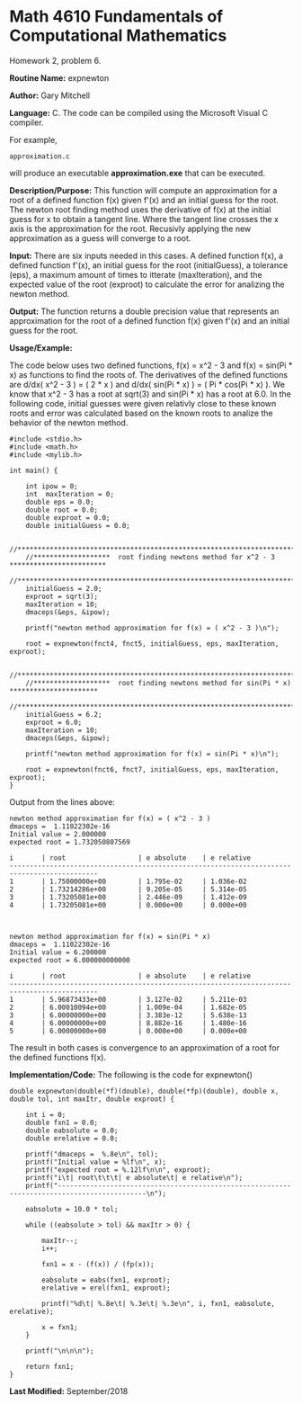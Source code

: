 # Math 4610 Fundamentals of Computational Mathematics
Homework 2, problem 6.

**Routine Name:**           expnewton

**Author:** Gary Mitchell

**Language:** C. The code can be compiled using the Microsoft Visual C compiler.

For example,

    approximation.c

will produce an executable **approximation.exe** that can be executed.

**Description/Purpose:** This function will compute an approximation for a root of a defined
function f(x) given f'(x) and an initial guess for the root. The newton root finding method
uses the derivative of f(x) at the initial guess for x to obtain a tangent line. Where the
tangent line crosses the x axis is the approximation for the root. Recusivly applying the new
approximation as a guess will converge to a root.

**Input:** There are six inputs needed in this cases. A defined function f(x), a defined function
f'(x), an initial guess for the root (initialGuess), a tolerance (eps), a maximum amount of times
to itterate (maxIteration), and the expected value of the root (exproot) to calculate the error for
analizing the newton method.

**Output:** The function returns a double precision value that represents an approximation for the
root of a defined function f(x) given f'(x) and an initial guess for the root.

**Usage/Example:**

The code below uses two defined functions, f(x) = x^2 - 3 and f(x) = sin(Pi * x) as functions to find
the roots of. The derivatives of the defined functions are d/dx( x^2 - 3 ) = ( 2 * x ) and
d/dx( sin(Pi * x) ) = ( Pi * cos(Pi * x) ). We know that x^2 - 3 has a root at sqrt(3) and sin(Pi * x)
has a root at 6.0. In the following code, initial guesses were given relativly close to these known
roots and error was calculated based on the known roots to analize the behavior of the newton method.

	#include <stdio.h>
	#include <math.h>
	#include <mylib.h>

	int main() {

		int ipow = 0;
		int  maxIteration = 0;
		double eps = 0.0;
		double root = 0.0;
		double exproot = 0.0;
		double initialGuess = 0.0;
	
		//***************************************************************************************
		//*******************  root finding newtons method for x^2 - 3   ************************
		//***************************************************************************************
		initialGuess = 2.0;
		exproot = sqrt(3);
		maxIteration = 10;
		dmaceps(&eps, &ipow);
	
		printf("newton method approximation for f(x) = ( x^2 - 3 )\n");
	
		root = expnewton(fnct4, fnct5, initialGuess, eps, maxIteration, exproot);
	
		//***************************************************************************************
		//*******************  root finding newtons method for sin(Pi * x) **********************
		//***************************************************************************************
		initialGuess = 6.2;
		exproot = 6.0;
		maxIteration = 10;
		dmaceps(&eps, &ipow);
	
		printf("newton method approximation for f(x) = sin(Pi * x)\n");
	
		root = expnewton(fnct6, fnct7, initialGuess, eps, maxIteration, exproot);		
	}

Output from the lines above:

	newton method approximation for f(x) = ( x^2 - 3 )
	dmaceps =  1.11022302e-16
	Initial value = 2.000000
	expected root = 1.732050807569
		
	i       | root                  | e absolute    | e relative
	--------------------------------------------------------------------------------------------
	1       | 1.75000000e+00        | 1.795e-02     | 1.036e-02
	2       | 1.73214286e+00        | 9.205e-05     | 5.314e-05
	3       | 1.73205081e+00        | 2.446e-09     | 1.412e-09
	4       | 1.73205081e+00        | 0.000e+00     | 0.000e+00
	
	
	
	newton method approximation for f(x) = sin(Pi * x)
	dmaceps =  1.11022302e-16
	Initial value = 6.200000
	expected root = 6.000000000000
	
	i       | root                  | e absolute    | e relative
	--------------------------------------------------------------------------------------------
	1       | 5.96873433e+00        | 3.127e-02     | 5.211e-03
	2       | 6.00010094e+00        | 1.009e-04     | 1.682e-05
	3       | 6.00000000e+00        | 3.383e-12     | 5.638e-13
	4       | 6.00000000e+00        | 8.882e-16     | 1.480e-16
	5       | 6.00000000e+00        | 0.000e+00     | 0.000e+00

The result in both cases is convergence to an approximation of a root for the defined functions f(x).

**Implementation/Code:** The following is the code for expnewton()

	double expnewton(double(*f)(double), double(*fp)(double), double x, double tol, int maxItr, double exproot) {
	
		int i = 0;
		double fxn1 = 0.0;
		double eabsolute = 0.0;
		double erelative = 0.0;
	
		printf("dmaceps =  %.8e\n", tol);
		printf("Initial value = %lf\n", x);
		printf("expected root = %.12lf\n\n", exproot);
		printf("i\t| root\t\t\t| e absolute\t| e relative\n");
		printf("--------------------------------------------------------------------------------------------\n");
	
		eabsolute = 10.0 * tol;
	
		while ((eabsolute > tol) && maxItr > 0) {
	
			maxItr--;
			i++;
	
			fxn1 = x - (f(x)) / (fp(x));
	
			eabsolute = eabs(fxn1, exproot);
			erelative = erel(fxn1, exproot);
	
			printf("%d\t| %.8e\t| %.3e\t| %.3e\n", i, fxn1, eabsolute, erelative);
	
			x = fxn1;
		}
	
		printf("\n\n\n");
	
		return fxn1;
	}

**Last Modified:** September/2018
